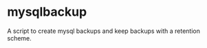 mysqlbackup
===========

A script to create mysql backups and keep backups with a retention scheme.
